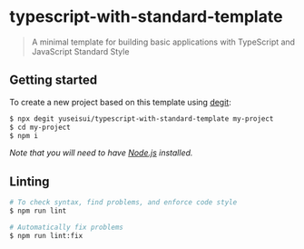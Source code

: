 # typescript-with-standard-template

> A minimal template for building basic applications with TypeScript and JavaScript Standard Style

## Getting started

To create a new project based on this template using [degit](https://github.com/Rich-Harris/degit):

```bash
$ npx degit yuseisui/typescript-with-standard-template my-project
$ cd my-project
$ npm i
```

*Note that you will need to have [Node.js](https://nodejs.org) installed.*

## Linting

```bash
# To check syntax, find problems, and enforce code style
$ npm run lint

# Automatically fix problems
$ npm run lint:fix
```
